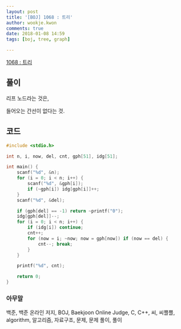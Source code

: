 ```yaml
---
layout: post
title: '[BOJ] 1068 : 트리'
author: wookje.kwon
comments: true
date: 2018-01-08 14:59
tags: [boj, tree, graph]

---
```


[1068 : 트리](https://www.acmicpc.net/problem/1068)

## 풀이

리프 노드라는 것은,

들어오는 간선이 없다는 것.

## 코드

```cpp
#include <stdio.h>

int n, i, now, del, cnt, gph[51], idg[51];

int main() {
	scanf("%d", &n);
	for (i = 0; i < n; i++) {
		scanf("%d", &gph[i]);
		if (~gph[i]) idg[gph[i]]++;
	}
	scanf("%d", &del);

	if (gph[del] == -1) return ~printf("0");
	idg[gph[del]]--;
	for (i = 0; i < n; i++) {
		if (idg[i]) continue;
		cnt++;
		for (now = i; ~now; now = gph[now]) if (now == del) {
			cnt--; break;
		}
	}

	printf("%d", cnt);

	return 0;
}
```

### 아무말  
백준, 백준 온라인 저지, BOJ, Baekjoon Online Judge, C, C++, 씨, 씨쁠쁠, algorithm, 알고리즘, 자료구조, 문제, 문제 풀이, 풀이
